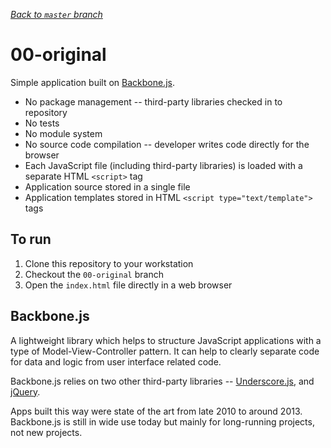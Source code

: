 _[Back to `master` branch](https://github.com/DunedinJS/migrating-to-modern-js)_

# 00-original

Simple application built on [Backbone.js](http://backbonejs.org/).

* No package management -- third-party libraries checked in to repository
* No tests
* No module system
* No source code compilation -- developer writes code directly for the browser
* Each JavaScript file (including third-party libraries) is loaded with a separate HTML `<script>` tag
* Application source stored in a single file
* Application templates stored in HTML `<script type="text/template">` tags

## To run

1. Clone this repository to your workstation
1. Checkout the `00-original` branch
1. Open the `index.html` file directly in a web browser

## Backbone.js

A lightweight library which helps to structure JavaScript applications with a type of
Model-View-Controller pattern.
It can help to clearly separate code for data and logic from user interface related code.

Backbone.js relies on two other third-party libraries --
[Underscore.js](http://underscorejs.org/), and [jQuery](https://jquery.com/).

Apps built this way were state of the art from late 2010 to around 2013.
Backbone.js is still in wide use today but mainly for long-running projects, not new projects.

